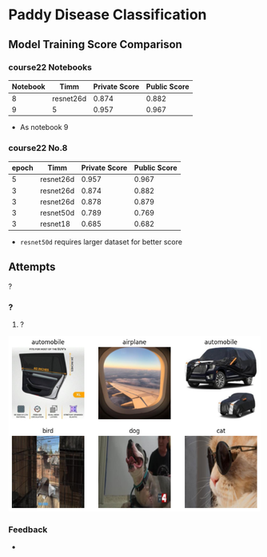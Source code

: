 # Paddy Disease Classification

## Model Training Score Comparison

### course22 Notebooks

| **Notebook** | **Timm** | **Private Score** | **Public Score** |
|-----|-----|-----|-----|
| 8 | resnet26d | 0.874 | 0.882 |
| 9 | 5 | 0.957 | 0.967 |

- As notebook 9

### course22 No.8

| **epoch** | **Timm** | **Private Score** | **Public Score** |
|-----|-----|-----|-----|
| 5 | resnet26d | 0.957 | 0.967 |
| 3 | resnet26d | 0.874 | 0.882 |
| 3 | resnet26d | 0.878 | 0.879 |
| 3 | resnet50d | 0.789 | 0.769 |
| 3 | resnet18 | 0.685 | 0.682 |

- `resnet50d` requires larger dataset for better score

## Attempts

?

### ?

1. ?

![](/images/study/elec4630-course22/classification_1.png)

### Feedback

- 
